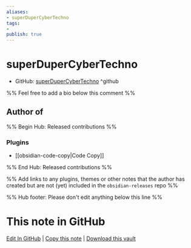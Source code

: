 ```yaml
---
aliases:
- superDuperCyberTechno
tags:
- 
publish: true
---
```


# superDuperCyberTechno

- GitHub: [superDuperCyberTechno](https://github.com/superDuperCyberTechno/) ^github
<!-- - Discord: `@` ^discord-->
<!-- - Website: <> ^website-->
<!-- - [[Publish sites|Publish site]]: ^publish-->

%% Feel free to add a bio below this comment %%


## Author of

%% Begin Hub: Released contributions %%
### Plugins
- [[obsidian-code-copy|Code Copy]]

%% End Hub: Released contributions %%

%% Add links to any plugins, themes or other notes that the author has created but are not (yet) included in the `obsidian-releases` repo %%

<!--
### Unlisted plugins
-->

<!--
### Others
-->

<!--
## Sponsor this author

- [[GitHub sponsors]]: [Sponsor @superDuperCyberTechno on GitHub Sponsors](https://github.com/sponsors/superDuperCyberTechno) ^github-sponsor
- [[Buy me a coffee]]: ^buy-me-a-coffee
- [[PayPal]]: ^paypal
- [[Patreon]]: ^patreon

-->

<!--
## Follow this author
-->

<!-- - [[YouTube Channels|On YouTube]]: <https://> ^youtube-->
<!-- - Twitter: <https://> ^twitter-->
<!-- - ... -->

%% Hub footer: Please don't edit anything below this line %%

# This note in GitHub

<span class="git-footer">[Edit In GitHub](https://github.dev/obsidian-community/obsidian-hub/blob/main/01%20-%20Community/People/superDuperCyberTechno.md "git-hub-edit-note") | [Copy this note](https://raw.githubusercontent.com/obsidian-community/obsidian-hub/main/01%20-%20Community/People/superDuperCyberTechno.md "git-hub-copy-note") | [Download this vault](https://github.com/obsidian-community/obsidian-hub/archive/refs/heads/main.zip "git-hub-download-vault") </span>
